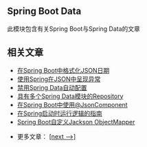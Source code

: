 ## Spring Boot Data

此模块包含有关Spring Boot与Spring Data的文章

## 相关文章

+ [在Spring Boot中格式化JSON日期](http://tu-yucheng.github.io/springboot/2023/05/11/spring-boot-formatting-json-dates.html)
+ [使用Spring在JSON中呈现异常](http://tu-yucheng.github.io/springboot/2023/05/11/spring-exceptions-json.html)
+ [禁用Spring Data自动配置](http://tu-yucheng.github.io/springboot/2023/05/11/spring-data-disable-auto-config.html)
+ [具有多个Spring Data模块的Repository](http://tu-yucheng.github.io/springboot/2023/05/11/spring-multiple-data-modules.html)
+ [在Spring Boot中使用@JsonComponent](http://tu-yucheng.github.io/springboot/2023/05/11/spring-boot-jsoncomponent.html)
+ [在Spring启动时运行逻辑的指南](http://tu-yucheng.github.io/springboot/2023/05/11/running-setup-logic-on-startup-in-spring.html)
+ [Spring Boot自定义Jackson ObjectMapper](http://tu-yucheng.github.io/springboot/2023/05/11/spring-boot-customize-jackson-objectmapper.html)

- 更多文章： [[next -->]](../spring-boot-data-2/README.md)